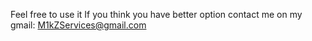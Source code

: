 Feel free to use it 
If you think you have better option contact me on my gmail: M1kZServices@gmail.com
